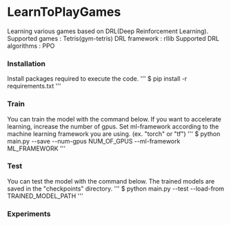 # LearnToPlayGames
Learning various games based on DRL(Deep Reinforcement Learning).
Supported games : Tetris(gym-tetris)
DRL framework : rllib
Supported DRL algorithms : PPO

### Installation
Install packages required to execute the code.
'''
$ pip install -r requirements.txt
'''

### Train
You can train the model with the command below.
If you want to accelerate learning, increase the number of gpus.
Set ml-framework according to the machine learning framework you are using. (ex. "torch" or "tf")
'''
$ python main.py --save --num-gpus NUM_OF_GPUS --ml-framework ML_FRAMEWORK
'''

### Test
You can test the model with the command below.
The trained models are saved in the "checkpoints" directory.
'''
$ python main.py --test --load-from TRAINED_MODEL_PATH
'''

### Experiments
